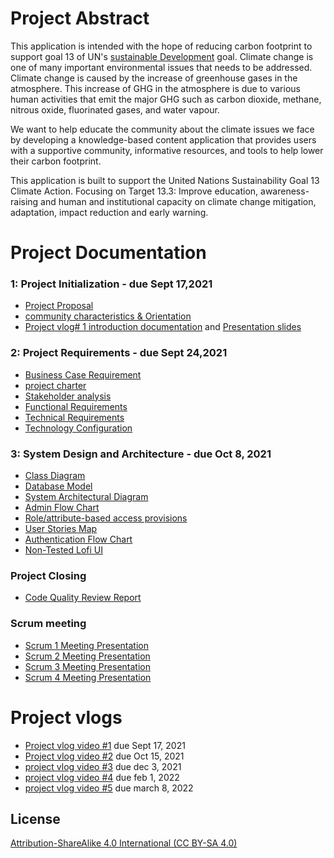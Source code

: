 # Project Abstract
This application is intended with the hope of reducing carbon footprint to support goal 13 of UN's [sustainable Development](https://www.un.org/sustainabledevelopment/climate-change/) goal.
Climate change is one of many important environmental issues that needs to be addressed. Climate change is caused by the increase of greenhouse gases in the atmosphere. This increase of GHG in the atmosphere is due to various human activities that emit the major GHG such as carbon dioxide, methane, nitrous oxide, fluorinated gases, and water vapour. 

We want to help educate the community about the climate issues we face by developing a knowledge-based content application that provides users with a supportive community, informative resources, and tools to help lower their carbon footprint. 

This application is built to support the United Nations Sustainability Goal 13 Climate Action.
Focusing on Target 13.3: Improve education, awareness-raising and human and institutional capacity on climate change mitigation, adaptation, impact reduction and early warning.

# Project Documentation
### 1: Project Initialization  - due Sept 17,2021
* [Project Proposal](https://github.com/moehared/Climate-awareness-V2/blob/main/documents/project%20sign%20off/ENSE%20400%20Project%20Start-up_.pdf)
* [community characteristics & Orientation](https://github.com/moehared/Climate-awareness-V2/blob/main/documents/community%20characteristics/P02%20-%20405%20-%20Activity%20-%20Community%20characteristics%20%20orientation.pdf)
* [Project vlog# 1 introduction documentation](https://github.com/moehared/Climate-awareness-V2/blob/main/documents/vlog1/Project%20Vlog%20%231.pdf) and [Presentation slides](https://github.com/moehared/Climate-awareness-V2/blob/main/documents/vlog1/Vlog%20Presentation.pdf) 
### 2: Project Requirements - due Sept 24,2021
* [Business Case Requirement](https://github.com/moehared/Climate-awareness-V2/blob/main/documents/project%20requirement/Ch%202%20-%20Business%20Case%20Template%20(1).pdf)
* [project charter](https://github.com/moehared/Climate-awareness-V2/blob/main/documents/project%20requirement/Ch%202%20-%20Project%20Charter%20Template.pdf)
* [Stakeholder analysis](https://github.com/moehared/Climate-awareness-V2/blob/main/documents/project%20requirement/Ch%203%20-%20Stakeholder%20Analysis%20Template.pdf)
* [Functional Requirements](https://github.com/moehared/Climate-awareness-V2/blob/main/documents/project%20requirement/Functional%20Requirements.pdf)
* [Technical Requirements](https://github.com/moehared/Climate-awareness-V2/blob/main/documents/project%20requirement/technical%20requirment.pdf)
* [Technology Configuration](https://github.com/moehared/Climate-awareness-V2/blob/main/documents/project%20requirement/P03%20-%20405%20-%20Activity%20-%20Technology%20configuration%20inventory.pdf)


### 3: System Design and Architecture - due Oct 8, 2021
* [Class Diagram](https://github.com/moehared/Climate-awareness-V2/blob/main/documents/system%20design%20and%20architecture/Class%20Diagrams.drawio.pdf)
* [Database Model](https://github.com/moehared/Climate-awareness-V2/blob/main/documents/system%20design%20and%20architecture/Database%20Model%20(1).pdf)
* [System Architectural Diagram](https://github.com/moehared/Climate-awareness-V2/blob/main/documents/system%20design%20and%20architecture/software%20system%20architectural.pdf)
* [Admin Flow Chart](https://github.com/moehared/Climate-awareness-V2/blob/main/documents/system%20design%20and%20architecture/admin-flowchart.pdf)
* [Role/attribute-based access provisions](https://github.com/moehared/Climate-awareness-V2/blob/main/documents/system%20design%20and%20architecture/role_base_access.pdf)
* [User Stories Map](https://github.com/moehared/Climate-awareness-V2/blob/main/documents/system%20design%20and%20architecture/user%20stories%20map.pdf)
* [Authentication Flow Chart](https://github.com/moehared/Climate-awareness-V2/blob/main/documents/system%20design%20and%20architecture/user-flowchart.pdf)
* [Non-Tested Lofi UI](https://github.com/moehared/Climate-awareness-V2/tree/main/design/Lofi_ui_)


### Project Closing
* [Code Quality Review Report](https://github.com/moehared/Climate-awareness-V2/blob/main/documents/scrum%20meeting/Scrum%204.pdf)

### Scrum meeting
* [Scrum 1 Meeting Presentation](https://github.com/moehared/Climate-awareness-V2/blob/main/documents/scrum%20meeting/Scrum%201.pdf)
* [Scrum 2 Meeting Presentation](https://github.com/moehared/Climate-awareness-V2/blob/main/documents/scrum%20meeting/Scrum%202.pdf)
* [Scrum 3 Meeting Presentation](https://github.com/moehared/Climate-awareness-V2/blob/main/documents/scrum%20meeting/Scrum%203.pdf)
* [Scrum 4 Meeting Presentation](https://github.com/moehared/Climate-awareness-V2/blob/main/documents/scrum%20meeting/Scrum%204.pdf)
# Project vlogs
* [Project vlog video #1](https://youtu.be/VdBLrs5eckA) due Sept 17, 2021
* [Project vlog video #2](https://www.youtube.com/watch?v=zmd04wQEFMM) due Oct 15, 2021
* [project vlog video #3](https://youtu.be/F_N_AO7fZk8) due dec 3, 2021
* [project vlog video #4](https://youtu.be/Ae5_bH_JNj4) due feb 1, 2022
* [project vlog video #5](https://youtu.be/9GgUmG6aECM) due march 8, 2022



## License 

[Attribution-ShareAlike 4.0 International (CC BY-SA 4.0)](https://creativecommons.org/licenses/by-sa/4.0/)
